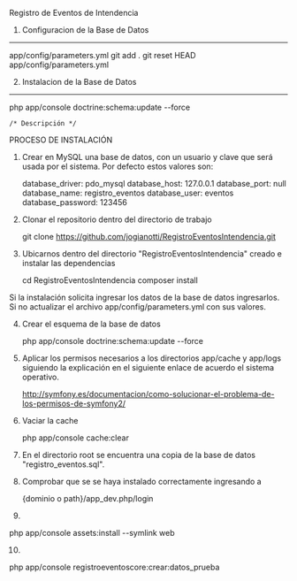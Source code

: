 Registro de Eventos de Intendencia

1) Configuracion de la Base de Datos
----------------------------------

app/config/parameters.yml
git add .
git reset HEAD app/config/parameters.yml 

2) Instalacion de la Base de Datos
----------------------------------

php app/console doctrine:schema:update --force
 
    /* Descripción */


PROCESO DE INSTALACIÓN

1) Crear en MySQL una base de datos, con un usuario y clave
    que será usada por el sistema. Por defecto estos valores son:

    database_driver: pdo_mysql
    database_host: 127.0.0.1
    database_port: null
    database_name: registro_eventos
    database_user: eventos
    database_password: 123456

2) Clonar el repositorio dentro del directorio de trabajo

    git clone https://github.com/jogianotti/RegistroEventosIntendencia.git

3) Ubicarnos dentro del directorio "RegistroEventosIntendencia" creado e 
    instalar las dependencias

    cd RegistroEventosIntendencia
    composer install

  Si la instalación solicita ingresar los datos de la base de datos ingresarlos.
  Si no actualizar el archivo app/config/parameters.yml con sus valores.

4) Crear el esquema de la base de datos

    php app/console doctrine:schema:update --force

5) Aplicar los permisos necesarios a los directorios app/cache y app/logs
    siguiendo la explicación en el siguiente enlace de acuerdo el sistema
    operativo.

    http://symfony.es/documentacion/como-solucionar-el-problema-de-los-permisos-de-symfony2/

6) Vaciar la cache

    php app/console cache:clear

7) En el directorio root se encuentra una copia de la base de datos "registro_eventos.sql".

8) Comprobar que se se haya instalado correctamente ingresando a

    {dominio o path}/app_dev.php/login

9) 
php app/console assets:install --symlink web

10)
php app/console registroeventoscore:crear:datos_prueba